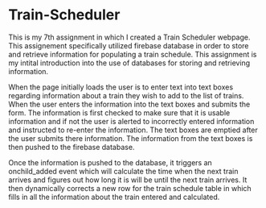# Train-Scheduler
This is my 7th assignment in which I created a Train Scheduler webpage. This assignement specifically utilized firebase database in order to store and retrieve information for populating a train schedule.  This assignment is my intital introduction into the use of databases for storing and retrieving information.

When the page initially loads the user is to enter text into text boxes regarding information about a train they wish to add to the list of trains.  When the user enters the information into the text boxes and submits the form.  The information is first checked to make sure that it is usable information and if not the user is alerted to incorrectly entered information and instructed to re-enter the information.  The text boxes are emptied after the user submits there information.  The information from the text boxes is then pushed to the firebase database.

Once the information is pushed to the database, it triggers an onchild_added event which will calculate the time when the next train arrives and figures out how long it is will be until the next train arrives.  It then dynamically corrects a new row for the train schedule table in which fills in all the information about the train entered and calculated.
